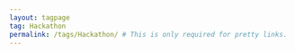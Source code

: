 ```yaml
---
layout: tagpage
tag: Hackathon
permalink: /tags/Hackathon/ # This is only required for pretty links.
---
```

